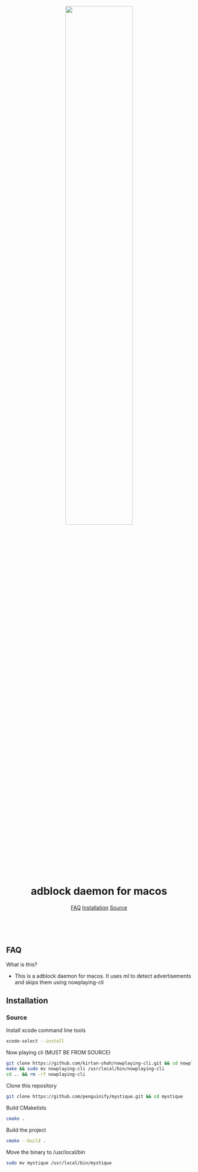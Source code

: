 <div align="center" >

<img src="https://penguinify.github.io/mystique/mystique.png" width="60%">

# adblock daemon for macos
[FAQ](#faq)
[Installation](#installation)
[Source](#source)
</div>

<br><br><br>
## FAQ
What is this?
- This is a adblock daemon for macos. It uses ml to detect advertisements and skips them using nowplaying-cli
## Installation

### Source
Install xcode command line tools
```bash
xcode-select --install
```
Now playing cli (MUST BE FROM SOURCE)
```bash
git clone https://github.com/kirtan-shah/nowplaying-cli.git && cd nowplaying-cli
make && sudo mv nowplaying-cli /usr/local/bin/nowplaying-cli
cd .. && rm -rf nowplaying-cli
```
Clone this repository
```bash
git clone https://github.com/penguinify/mystique.git && cd mystique
```
Build CMakelists
```bash
cmake .
```
Build the project
```bash
cmake --build .
```
Move the binary to /usr/local/bin
```bash
sudo mv mystique /usr/local/bin/mystique
```

